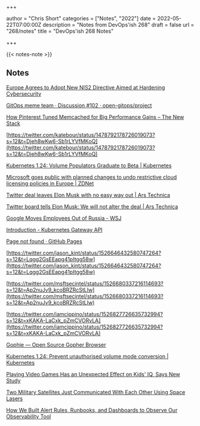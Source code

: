 +++

author = "Chris Short"
categories = ["Notes", "2022"]
date = 2022-05-22T07:00:00Z
description = "Notes from DevOps'ish 268"
draft = false
url = "268/notes"
title = "DevOps'ish 268 Notes"

+++

{{< notes-note >}}

## Notes

[Europe Agrees to Adopt New NIS2 Directive Aimed at Hardening Cybersecurity](https://thehackernews.com/2022/05/europe-agrees-to-adopt-new-nis2.html)

[GitOps meme team · Discussion #102 · open-gitops/project](https://github.com/open-gitops/project/discussions/102)

[How Pinterest Tuned Memcached for Big Performance Gains – The New Stack](https://thenewstack.io/how-pinterest-tuned-memcached-for-big-performance-gains/)

[https://twitter.com/katebour/status/1478792178726019073?s=12&t=Djeh8wKw6-Sb1rLYVfMKoQ](https://twitter.com/katebour/status/1478792178726019073?s=12&t=Djeh8wKw6-Sb1rLYVfMKoQ)

[Kubernetes 1.24: Volume Populators Graduate to Beta | Kubernetes](https://kubernetes.io/blog/2022/05/16/volume-populators-beta/)

[Microsoft goes public with planned changes to undo restrictive cloud licensing policies in Europe | ZDNet](https://www.zdnet.com/article/microsoft-goes-public-with-planned-changes-to-undo-restrictive-cloud-licensing-policies-in-europe/)

[Twitter deal leaves Elon Musk with no easy way out | Ars Technica](https://arstechnica.com/tech-policy/2022/05/twitter-deal-leaves-elon-musk-with-no-easy-way-out/)

[Twitter board tells Elon Musk: We will not alter the deal | Ars Technica](https://arstechnica.com/tech-policy/2022/05/twitter-board-tells-elon-musk-we-will-not-alter-the-deal/)

[Google Moves Employees Out of Russia - WSJ](https://www.wsj.com/articles/google-subsidiary-in-russia-to-file-for-bankruptcy-11652876597?mod=djemalertNEWS)

[Introduction - Kubernetes Gateway API](https://gateway-api.sigs.k8s.io/)

[Page not found · GitHub Pages](https://addyosmani.com/blog/software-eng-10-years/)

[https://twitter.com/jason_kint/status/1526646432580747264?s=12&t=Lqgg2GsEEapg41pItgg58w](https://twitter.com/jason_kint/status/1526646432580747264?s=12&t=Lqgg2GsEEapg41pItgg58w)

[https://twitter.com/msftsecintel/status/1526680337216114693?s=12&t=Ap2nuJv9_kcoBRZRcStLIw](https://twitter.com/msftsecintel/status/1526680337216114693?s=12&t=Ap2nuJv9_kcoBRZRcStLIw)

[https://twitter.com/iamcippino/status/1526827726635732994?s=12&t=xKAKA-LaCxk_pZmCVORvLA](https://twitter.com/iamcippino/status/1526827726635732994?s=12&t=xKAKA-LaCxk_pZmCVORvLA)

[Gophie — Open Source Gopher Browser](https://gophie.org/)

[Kubernetes 1.24: Prevent unauthorised volume mode conversion | Kubernetes](https://kubernetes.io/blog/2022/05/18/prevent-unauthorised-volume-mode-conversion-alpha/)

[Playing Video Games Has an Unexpected Effect on Kids' IQ, Says New Study](https://www.sciencealert.com/video-games-could-be-able-to-boost-intelligence-in-kids)

[Two Military Satellites Just Communicated With Each Other Using Space Lasers](https://gizmodo.com/military-satellites-communicate-with-space-lasers-1848944526)

[How We Built Alert Rules, Runbooks, and Dashboards to Observe Our Observability Tool](https://www.timescale.com/blog/how-we-built-alert-rules-runbooks-and-dashboards-to-observe-our-observability-tool/)
